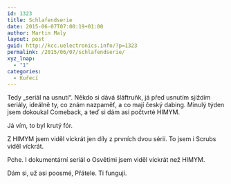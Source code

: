 ```yaml
---
id: 1323
title: Schlafendserie
date: 2015-06-07T07:00:19+01:00
author: Martin Maly
layout: post
guid: http://kcc.uelectronics.info/?p=1323
permalink: /2015/06/07/schlafendserie/
xyz_lnap:
  - "1"
categories:
  - Kuřecí
---
```

Tedy &#8222;seriál na usnutí&#8220;. Někdo si dává šláftruňk, já před usnutím sjíždím seriály, ideálně ty, co znám nazpaměť, a co mají český dabing. Minulý týden jsem dokoukal Comeback, a teď si dám asi počtvrté HIMYM.

Já vím, to byl krutý fór.

Z HIMYM jsem viděl víckrát jen díly z prvních dvou sérií. To jsem i Scrubs viděl víckrát.

Pche. I dokumentární seriál o Osvětimi jsem viděl víckrát než HIMYM.

Dám si, už asi poosmé, Přátele. Ti fungují.